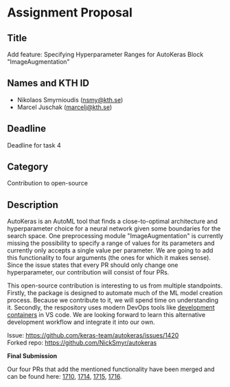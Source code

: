 # Assignment Proposal

## Title

Add feature: Specifying Hyperparameter Ranges for AutoKeras Block "ImageAugmentation"

## Names and KTH ID

- Nikolaos Smyrnioudis (nsmy@kth.se)
- Marcel Juschak (marcelj@kth.se)

## Deadline

Deadline for task 4

## Category

Contribution to open-source

## Description

AutoKeras is an AutoML tool that finds a close-to-optimal architecture and hyperparameter choice for a neural network given some boundaries for the search space. One preprocessing module "ImageAugmentation" is currently missing the possibility to specify a range of values for its parameters and currently only accepts a single value per parameter. We are going to add this functionality to four arguments (the ones for which it makes sense). Since the issue states that every PR should only change one hyperparameter, our contribution will consist of four PRs.

This open-source contribution is interesting to us from multiple standpoints. Firstly, the package is designed to automate much of the ML model creation process. Because we contribute to it, we will spend time on understanding it. Secondly, the respository uses modern DevOps tools like [development containers](https://code.visualstudio.com/docs/remote/containers) in VS code. We are looking forward to learn this alternative development workflow and integrate it into our own.

Issue: https://github.com/keras-team/autokeras/issues/1420 <br>
Forked repo: https://github.com/NickSmyr/autokeras

**Final Submission**

Our four PRs that add the mentioned functionality have been merged and can be found here: [1710](https://github.com/keras-team/autokeras/pull/1710), [1714](https://github.com/keras-team/autokeras/pull/1714), [1715](https://github.com/keras-team/autokeras/pull/1715), [1716](https://github.com/keras-team/autokeras/pull/1716).
